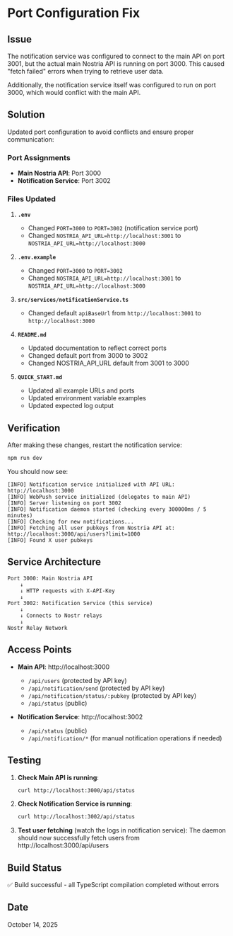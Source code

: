 # Port Configuration Fix

## Issue
The notification service was configured to connect to the main API on port 3001, but the actual main Nostria API is running on port 3000. This caused "fetch failed" errors when trying to retrieve user data.

Additionally, the notification service itself was configured to run on port 3000, which would conflict with the main API.

## Solution
Updated port configuration to avoid conflicts and ensure proper communication:

### Port Assignments
- **Main Nostria API**: Port 3000
- **Notification Service**: Port 3002

### Files Updated

1. **`.env`**
   - Changed `PORT=3000` to `PORT=3002` (notification service port)
   - Changed `NOSTRIA_API_URL=http://localhost:3001` to `NOSTRIA_API_URL=http://localhost:3000`

2. **`.env.example`**
   - Changed `PORT=3000` to `PORT=3002`
   - Changed `NOSTRIA_API_URL=http://localhost:3001` to `NOSTRIA_API_URL=http://localhost:3000`

3. **`src/services/notificationService.ts`**
   - Changed default `apiBaseUrl` from `http://localhost:3001` to `http://localhost:3000`

4. **`README.md`**
   - Updated documentation to reflect correct ports
   - Changed default port from 3000 to 3002
   - Changed NOSTRIA_API_URL default from 3001 to 3000

5. **`QUICK_START.md`**
   - Updated all example URLs and ports
   - Updated environment variable examples
   - Updated expected log output

## Verification

After making these changes, restart the notification service:

```bash
npm run dev
```

You should now see:
```
[INFO] Notification service initialized with API URL: http://localhost:3000
[INFO] WebPush service initialized (delegates to main API)
[INFO] Server listening on port 3002
[INFO] Notification daemon started (checking every 300000ms / 5 minutes)
[INFO] Checking for new notifications...
[INFO] Fetching all user pubkeys from Nostria API at: http://localhost:3000/api/users?limit=1000
[INFO] Found X user pubkeys
```

## Service Architecture

```
Port 3000: Main Nostria API
    ↓
    ↓ HTTP requests with X-API-Key
    ↓
Port 3002: Notification Service (this service)
    ↓
    ↓ Connects to Nostr relays
    ↓
Nostr Relay Network
```

## Access Points

- **Main API**: http://localhost:3000
  - `/api/users` (protected by API key)
  - `/api/notification/send` (protected by API key)
  - `/api/notification/status/:pubkey` (protected by API key)
  - `/api/status` (public)

- **Notification Service**: http://localhost:3002
  - `/api/status` (public)
  - `/api/notification/*` (for manual notification operations if needed)

## Testing

1. **Check Main API is running**:
   ```bash
   curl http://localhost:3000/api/status
   ```

2. **Check Notification Service is running**:
   ```bash
   curl http://localhost:3002/api/status
   ```

3. **Test user fetching** (watch the logs in notification service):
   The daemon should now successfully fetch users from http://localhost:3000/api/users

## Build Status
✅ Build successful - all TypeScript compilation completed without errors

## Date
October 14, 2025
